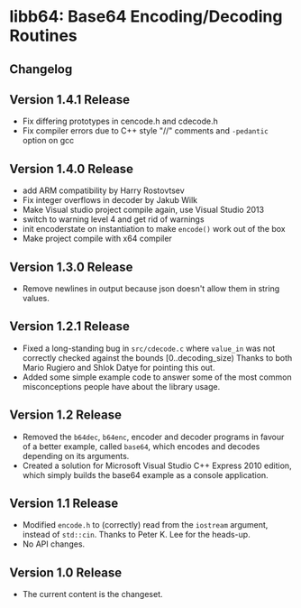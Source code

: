 libb64: Base64 Encoding/Decoding Routines
======================================

## Changelog ##

Version 1.4.1 Release
---------------------
* Fix differing prototypes in cencode.h and cdecode.h
* Fix compiler errors due to C++ style "//" comments and `-pedantic` option on gcc

Version 1.4.0 Release
---------------------
* add ARM compatibility by Harry Rostovtsev
* Fix integer overflows in decoder by Jakub Wilk
* Make Visual studio project compile again, use Visual Studio 2013
* switch to warning level 4 and get rid of warnings
* init encoderstate on instantiation to make `encode()` work out of the box
* Make project compile with x64 compiler

Version 1.3.0 Release
---------------------
* Remove newlines in output because json doesn't allow them in string values.

Version 1.2.1 Release
---------------------
* Fixed a long-standing bug in `src/cdecode.c` where `value_in` was not correctly checked against the bounds [0..decoding_size) Thanks to both Mario Rugiero and Shlok Datye for pointing this out.
* Added some simple example code to answer some of the most common misconceptions people have about the library usage.

Version 1.2 Release
-------------------
* Removed the `b64dec`, `b64enc`, encoder and decoder programs in favour of a better example, called `base64`, which encodes and decodes depending on its arguments.
* Created a solution for Microsoft Visual Studio C++ Express 2010 edition, which simply builds the base64 example as a console application.

Version 1.1 Release
-------------------
* Modified `encode.h` to (correctly) read from the `iostream` argument, instead of `std::cin`. Thanks to Peter K. Lee for the heads-up.
* No API changes.

Version 1.0 Release
-------------------
* The current content is the changeset.

